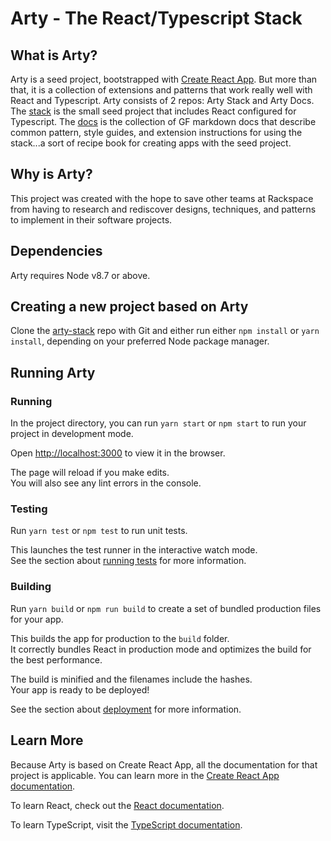 # Arty - The React/Typescript Stack

## What is Arty?

Arty is a seed project, bootstrapped with [Create React App](https://github.com/facebook/create-react-app). But more than that, it is a collection of extensions and patterns that work really well with React and Typescript. Arty consists of 2 repos: Arty Stack and Arty Docs. The [stack](https://github.rackspace.com/CARE/arty-stack) is the small seed project that includes React configured for Typescript. The [docs](https://github.rackspace.com/CARE/arty-docs) is the collection of GF markdown docs that describe common pattern, style guides, and extension instructions for using the stack...a sort of recipe book for creating apps with the seed project.

## Why is Arty?

This project was created with the hope to save other teams at Rackspace from having to research and rediscover designs, techniques, and patterns to implement in their software projects.

## Dependencies

Arty requires Node v8.7 or above.

## Creating a new project based on Arty

Clone the [arty-stack](https://github.rackspace.com/CARE/arty-stack) repo with Git and either run either `npm install` or `yarn install`, depending on your preferred Node package manager.

## Running Arty

### Running

In the project directory, you can run `yarn start` or `npm start` to run your project in development mode.

Open [http://localhost:3000](http://localhost:3000) to view it in the browser.

The page will reload if you make edits.<br>
You will also see any lint errors in the console.

### Testing

Run `yarn test` or `npm test` to run unit tests.

This launches the test runner in the interactive watch mode.<br>
See the section about [running tests](https://facebook.github.io/create-react-app/docs/running-tests) for more information.

### Building

Run `yarn build` or `npm run build` to create a set of bundled production files for your app.

This builds the app for production to the `build` folder.<br>
It correctly bundles React in production mode and optimizes the build for the best performance.

The build is minified and the filenames include the hashes.<br>
Your app is ready to be deployed!

See the section about [deployment](https://facebook.github.io/create-react-app/docs/deployment) for more information.

## Learn More

Because Arty is based on Create React App, all the documentation for that project is applicable. You can learn more in the [Create React App documentation](https://facebook.github.io/create-react-app/docs/getting-started).

To learn React, check out the [React documentation](https://reactjs.org/).

To learn TypeScript, visit the [TypeScript documentation](https://www.typescriptlang.org/docs/home.html).
